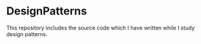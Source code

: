 # DesignPatterns
This repository includes the source code which I have written while I study design patterns.
